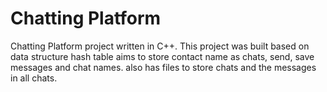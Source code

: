 # Chatting Platform
Chatting Platform project written in C++. This project was built based on data structure hash table aims to store contact name as chats, send, save messages and chat names. also has files to store chats and the messages in all chats.

